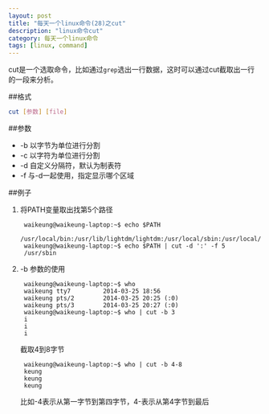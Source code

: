 ```yaml
---
layout: post
title: "每天一个linux命令(28)之cut"
description: "linux命令cut"
category: 每天一个linux命令
tags: [linux, command]
---
```


cut是一个选取命令，比如通过`grep`选出一行数据，这时可以通过cut截取出一行的一段来分析。

##格式

```sh
cut [参数] [file]
```
##参数

* -b 以字节为单位进行分割
* -c 以字符为单位进行分割
* -d 自定义分隔符，默认为制表符
* -f 与-d一起使用，指定显示哪个区域

##例子

1. 将PATH变量取出找第5个路径

        waikeung@waikeung-laptop:~$ echo $PATH
        /usr/local/bin:/usr/lib/lightdm/lightdm:/usr/local/sbin:/usr/local/bin:/usr/sbin:/usr/bin:/sbin:/bin:/usr/games
        waikeung@waikeung-laptop:~$ echo $PATH | cut -d ':' -f 5
        /usr/sbin

2. -b 参数的使用

        waikeung@waikeung-laptop:~$ who
        waikeung tty7         2014-03-25 18:56
        waikeung pts/2        2014-03-25 20:25 (:0)
        waikeung pts/3        2014-03-25 20:27 (:0)
        waikeung@waikeung-laptop:~$ who | cut -b 3
        i
        i
        i

    截取4到8字节

        waikeung@waikeung-laptop:~$ who | cut -b 4-8
        keung
        keung
        keung

    比如-4表示从第一字节到第四字节，4-表示从第4字节到最后
